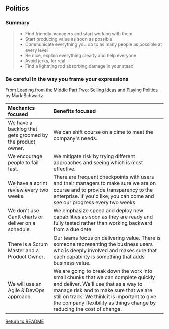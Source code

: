 ## Politics

### Summary
>* Find friendly managers and start working with them
>* Start producing value as soon as possible
>* Communicate everything you do to as many people as possible at every level
>* Be nice, explain everything clearly and help everyone
>* Avoid jerks, for real
>* Find a lightning rod absorbing damage in your stead

### Be careful in the way you frame your expressions

From [Leading from the Middle Part Two: Selling Ideas and Playing Politics](https://aws.amazon.com/jp/blogs/enterprise-strategy/leading-from-the-middle-part-two-selling-ideas-and-playing-politics/) by Mark Schwartz

| Mechanics focused | Benefits focused |
| :--- | :--- |
| We have a backlog that gets groomed by the product owner. | We can shift course on a dime to meet the company's needs. |
| We encourage people to fail fast.	| We mitigate risk by trying different approaches and seeing which is most effective. |
| We have a sprint review every two weeks. | There are frequent checkpoints with users and their managers to make sure we are on course and to provide transparency to the enterprise. If you'd like, you can come and see our progress every two weeks. |
| We don't use Gantt charts or deliver on a schedule. | We emphasize speed and deploy new capabilities as soon as they are ready and fully tested rather than working backward from a due date. |
| There is a Scrum Master and a Product Owner. | Our teams focus on delivering value. There is someone representing the business users who is deeply involved and makes sure that each capability is something that adds business value. |
| We will use an Agile & DevOps approach. | We are going to break down the work into small chunks that we can complete quickly and deliver. We'll use that as a way to manage risk and to make sure that we are still on track. We think it is important to give the company flexibility as things change by reducing the cost of change. |

[Return to README](https://github.com/srctaha/recipes-for-data-analysis/blob/master/README.md)
